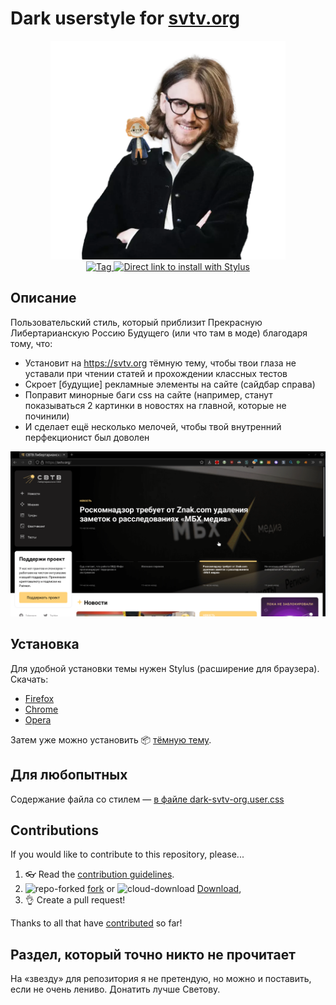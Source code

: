 # Dark userstyle for [svtv.org](https://svtv.org)

<p align="center">
  <img alt="msvetov" src="resources/krasavchik.png" height="350">
  <br>
  <a href="https://github.com/Mayurifag/dark-svtv-org-userstyle/tags">
    <img src="https://img.shields.io/github/tag/Mayurifag/dark-svtv-org-userstyle.svg?label=tag" alt="Tag">
  </a>
  <a href="https://raw.githubusercontent.com/Mayurifag/dark-svtv-org-userstyle/main/dark-svtv-org.user.css">
    <img src="https://img.shields.io/badge/Install%20directly%20with-Stylus-238b8b.svg" alt="Direct link to install with Stylus">
  </a>
</p>

## Описание

Пользовательский стиль, который приблизит Прекрасную Либертарианскую Россию
Будущего (или что там в моде) благодаря тому, что:

* Установит на <https://svtv.org> тёмную тему, чтобы твои глаза не уставали при
чтении статей и прохождении классных тестов
* Скроет \[будущие\] рекламные элементы на сайте (сайдбар справа)
* Поправит минорные баги css на сайте (например, станут показываться 2 картинки
в новостях на главной, которые не починили)
* И сделает ещё несколько мелочей, чтобы твой внутренний перфекционист был
доволен

![Показ](resources/presentation.gif)

## Установка

Для удобной установки темы нужен Stylus (расширение для браузера). Скачать:

* [Firefox](https://addons.mozilla.org/en-US/firefox/addon/styl-us/)
* [Chrome](https://chrome.google.com/webstore/detail/stylus/clngdbkpkpeebahjckkjfobafhncgmne)
* [Opera](https://addons.opera.com/en-gb/extensions/details/stylus/)

Затем уже можно установить 📦
[тёмную тему](https://raw.githubusercontent.com/Mayurifag/dark-svtv-org-userstyle/main/dark-svtv-org.user.css).

## Для любопытных

Содержание файла со стилем — [в файле dark-svtv-org.user.css](https://github.com/Mayurifag/dark-svtv-org-userstyle/blob/main/dark-svtv-org.user.css)

## Contributions

If you would like to contribute to this repository, please...

1. 👓 Read the [contribution guidelines](CONTRIBUTING.md).
2. ![repo-forked](https://user-images.githubusercontent.com/136959/42383736-c4cb0db8-80fd-11e8-91ca-12bae108bccc.png)
[fork](https://github.com/Mayurifag/dark-svtv-org-userstyle/fork) or
![cloud-download](https://user-images.githubusercontent.com/136959/42401932-9ee9cae0-813d-11e8-8691-16e29a85d3b9.png)
[Download](https://github.com/Mayurifag/dark-svtv-org-userstyle/archive/main.zip),
3. 👌 Create a pull request!

Thanks to all that have [contributed](AUTHORS.md) so far!

## Раздел, который точно никто не прочитает

На «звезду» для репозитория я не претендую, но можно и поставить, если не очень
лениво. Донатить лучше Светову.

